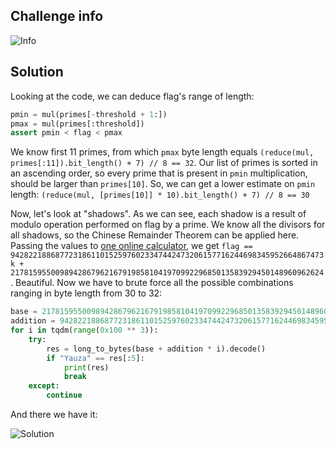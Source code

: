 ## Challenge info

![Info](https://github.com/dizzy-spell/CTF-Writeups/blob/main/YauzaCTF/Crypto/Sharing%20Secrets/Task%20sources/task.png)

## Solution

Looking at the code, we can deduce flag's range of length:

```python
pmin = mul(primes[-threshold + 1:])
pmax = mul(primes[:threshold])
assert pmin < flag < pmax
```

We know first 11 primes, from which `pmax` byte length equals `(reduce(mul, primes[:11]).bit_length() + 7) // 8 == 32`. Our list of primes is sorted in an ascending order, so every prime that is present in `pmin` multiplication, should be larger than `primes[10]`. So, we can get a lower estimate on `pmin` length: `(reduce(mul, [primes[10]] * 10).bit_length() + 7) // 8 == 30`

Now, let's look at "shadows". As we can see, each shadow is a result of modulo operation performed on flag by a prime. We know all the divisors for all shadows, so the Chinese Remainder Theorem can be applied here. Passing the values to [one online calculator](https://www.dcode.fr/chinese-remainder), we get `flag == 9428221886877231861101525976023347442473206157716244698345952664867473k + 2178159550098942867962167919858104197099229685013583929450148960962624`. Beautiful. Now we have to brute force all the possible combinations ranging in byte length from 30 to 32:
```python
base = 2178159550098942867962167919858104197099229685013583929450148960962624
addition = 9428221886877231861101525976023347442473206157716244698345952664867473
for i in tqdm(range(0x100 ** 3)):
    try:
        res = long_to_bytes(base + addition * i).decode()
        if "Yauza" == res[:5]:
            print(res)
            break
    except:
        continue
```
And there we have it:

![Solution](https://github.com/dizzy-spell/CTF-Writeups/blob/main/YauzaCTF/Crypto/Sharing%20Secrets/images/img_1.png)
